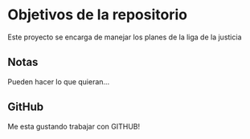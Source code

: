 # Objetivos de la repositorio

Este proyecto se encarga de manejar los planes de la liga de la justicia


## Notas
Pueden hacer lo que quieran...

## GitHub
Me esta gustando trabajar con GITHUB!
